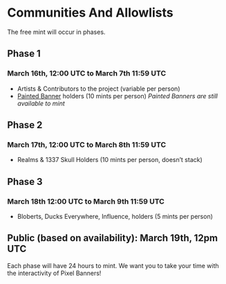 # Communities And Allowlists

The free mint will occur in phases. 

## Phase 1 
### March 16th, 12:00 UTC to March 7th 11:59 UTC
- Artists & Contributors to the project (variable per person)
- <a href="https://www.bannersnft.com">Painted Banner</a> holders (10 mints per person)
*Painted Banners are still available to mint*  

## Phase 2
### March 17th, 12:00 UTC to March 8th 11:59 UTC
- Realms & 1337 Skull Holders (10 mints per person, doesn’t stack)

## Phase 3
### March 18th 12:00 UTC to March 9th 11:59 UTC
- Bloberts, Ducks Everywhere, Influence, holders (5 mints per person)

## Public (based on availability): March 19th, 12pm UTC

Each phase will have 24 hours to mint. We want you to take your time with the interactivity of Pixel Banners!
